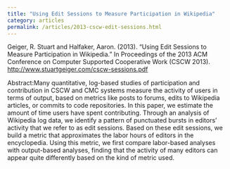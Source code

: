 ```yaml
---
title: "Using Edit Sessions to Measure Participation in Wikipedia"
category: articles
permalink: /articles/2013-cscw-edit-sessions.html
---
```


Geiger, R. Stuart and Halfaker, Aaron. (2013). “Using Edit Sessions to Measure Participation in Wikipedia.” In Proceedings of the 2013 ACM Conference on Computer Supported Cooperative Work (CSCW 2013). http://www.stuartgeiger.com/cscw-sessions.pdf

Abstract:Many quantitative, log-based studies of participation and contribution in CSCW and CMC systems measure the activity of users in terms of output, based on metrics like posts to forums, edits to Wikipedia articles, or commits to code repositories. In this paper, we estimate the amount of time users have spent contributing. Through an analysis of Wikipedia log data, we identify a pattern of punctuated bursts in editors’ activity that we refer to as edit sessions. Based on these edit sessions, we build a metric that approximates the labor hours of editors in the encyclopedia. Using this metric, we first compare labor-based analyses with output-based analyses, finding that the activity of many editors can appear quite differently based on the kind of metric used.
